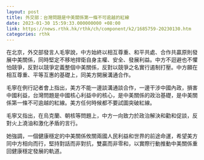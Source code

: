 ```yaml
---
layout: post
title: 外交部：台灣問題是中美關係第一條不可逾越的紅線
date: 2023-01-30 15:59:33.000000000 +08:00
link: https://news.rthk.hk/rthk/ch/component/k2/1685759-20230130.htm
categories: rthk
---
```


在北京，外交部發言人毛寧說，中方始終以相互尊重、和平共處、合作共贏原則發展中美關係，同時堅定不移地捍衛自身主權、安全、發展利益。中方不迴避也不懼怕競爭，反對以競爭定義整個中美關係，反對以競爭之名實行遏制打壓。中方願在相互尊重、平等互惠的基礎上，同美方開展溝通合作。

毛寧在例行記者會上指出，美方不能一邊談溝通談合作，一邊干涉中國內政，損害中國利益，台灣問題是中國核心利益中的核心，是中美關係的政治基礎，是中美關係第一條不可逾越的紅線。美方任何時候都不要試圖突破紅線。

毛寧又指出，在烏克蘭、朝核等問題上，中方一向致力於政治解決和勸和促談，反對火上澆油和激化矛盾的言行。

她強調，一個健康穩定的中美關係攸關兩國人民利益和世界的前途命運，希望美方同中方相向而行，堅持對話而非對抗，雙贏而非零和，以實際行動推動中美關係重回健康穩定發展的軌道。
